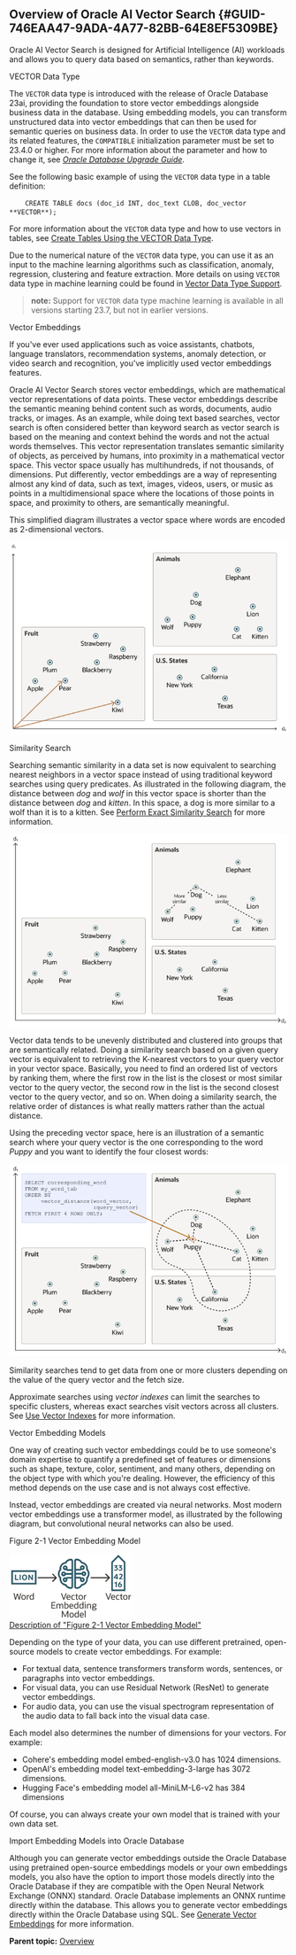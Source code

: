 ## Overview of Oracle AI Vector Search {#GUID-746EAA47-9ADA-4A77-82BB-64E8EF5309BE}

Oracle AI Vector Search is designed for Artificial Intelligence (AI) workloads and allows you to query data based on semantics, rather than keywords.

VECTOR Data Type

The `VECTOR` data type is introduced with the release of Oracle Database 23ai, providing the foundation to store vector embeddings alongside business data in the database. Using embedding models, you can transform unstructured data into vector embeddings that can then be used for semantic queries on business data. In order to use the `VECTOR` data type and its related features, the `COMPATIBLE` initialization parameter must be set to 23.4.0 or higher. For more information about the parameter and how to change it, see [*Oracle Database Upgrade Guide*](https://docs.oracle.com/pls/topic/lookup?ctx=en/database/oracle/oracle-database/23/vecse&id=UPGRD-GUID-4711E0D1-9FCF-4F35-85B5-52EBB437C00E). 

See the following basic example of using the `VECTOR` data type in a table definition: 
```
    CREATE TABLE docs (doc_id INT, doc_text CLOB, doc_vector **VECTOR**);
```
    

For more information about the `VECTOR` data type and how to use vectors in tables, see [Create Tables Using the VECTOR Data Type](https://docs.oracle.com/pls/topic/lookup?ctx=en/database/oracle/oracle-database/23/vecse&id=VECSE-GUID-E05AC257-CBD6-4B0C-A29F-0116EF02EA3A). 

Due to the numerical nature of the `VECTOR` data type, you can use it as an input to the machine learning algorithms such as classification, anomaly, regression, clustering and feature extraction. More details on using `VECTOR` data type in machine learning could be found in [Vector Data Type Support](https://docs.oracle.com/pls/topic/lookup?ctx=en/database/oracle/oracle-database/23/vecse&id=DMPRG-GUID-AC1CDD37-0DFE-4EBF-A5E0-94F1234279B9). 

> **note:** Support for `VECTOR` data type machine learning is available in all versions starting 23.7, but not in earlier versions. 

Vector Embeddings

If you've ever used applications such as voice assistants, chatbots, language translators, recommendation systems, anomaly detection, or video search and recognition, you've implicitly used vector embeddings features.

Oracle AI Vector Search stores vector embeddings, which are mathematical vector representations of data points. These vector embeddings describe the semantic meaning behind content such as words, documents, audio tracks, or images. As an example, while doing text based searches, vector search is often considered better than keyword search as vector search is based on the meaning and context behind the words and not the actual words themselves. This vector representation translates semantic similarity of objects, as perceived by humans, into proximity in a mathematical vector space. This vector space usually has multihundreds, if not thousands, of dimensions. Put differently, vector embeddings are a way of representing almost any kind of data, such as text, images, videos, users, or music as points in a multidimensional space where the locations of those points in space, and proximity to others, are semantically meaningful.

This simplified diagram illustrates a vector space where words are encoded as 2-dimensional vectors.

  


![Description of vector_embeddings.eps follows](img/vector_embeddings.png)  


  


Similarity Search

Searching semantic similarity in a data set is now equivalent to searching nearest neighbors in a vector space instead of using traditional keyword searches using query predicates. As illustrated in the following diagram, the distance between *dog* and *wolf* in this vector space is shorter than the distance between *dog* and *kitten*. In this space, a dog is more similar to a wolf than it is to a kitten. See [Perform Exact Similarity Search](https://docs.oracle.com/pls/topic/lookup?ctx=en/database/oracle/oracle-database/23/vecse&id=VECSE-GUID-CCCF06F5-AD46-466D-99B2-4609B84C2B69) for more information. 

  


![Description of vector_embeddings_similarity.eps follows](img/vector_embeddings_similarity.png)  


  


Vector data tends to be unevenly distributed and clustered into groups that are semantically related. Doing a similarity search based on a given query vector is equivalent to retrieving the K-nearest vectors to your query vector in your vector space. Basically, you need to find an ordered list of vectors by ranking them, where the first row in the list is the closest or most similar vector to the query vector, the second row in the list is the second closest vector to the query vector, and so on. When doing a similarity search, the relative order of distances is what really matters rather than the actual distance.

Using the preceding vector space, here is an illustration of a semantic search where your query vector is the one corresponding to the word *Puppy* and you want to identify the four closest words: 

  


![Description of vector_embeddings_similarity_search.eps follows](img/vector_embeddings_similarity_search.png)  


  


Similarity searches tend to get data from one or more clusters depending on the value of the query vector and the fetch size.

Approximate searches using *vector indexes* can limit the searches to specific clusters, whereas exact searches visit vectors across all clusters. See [Use Vector Indexes](https://docs.oracle.com/pls/topic/lookup?ctx=en/database/oracle/oracle-database/23/vecse&id=VECSE-GUID-8AF956F3-D951-4968-9B79-A6E180E87456) for more information. 

Vector Embedding Models

One way of creating such vector embeddings could be to use someone's domain expertise to quantify a predefined set of features or dimensions such as shape, texture, color, sentiment, and many others, depending on the object type with which you're dealing. However, the efficiency of this method depends on the use case and is not always cost effective.

Instead, vector embeddings are created via neural networks. Most modern vector embeddings use a transformer model, as illustrated by the following diagram, but convolutional neural networks can also be used.

Figure 2-1 Vector Embedding Model

  


![Description of Figure 2-1 follows](img/basic_transform.png)  
[Description of "Figure 2-1 Vector Embedding Model"](img_text/basic_transform.md)

  


Depending on the type of your data, you can use different pretrained, open-source models to create vector embeddings. For example:

  * For textual data, sentence transformers transform words, sentences, or paragraphs into vector embeddings.
  * For visual data, you can use Residual Network (ResNet) to generate vector embeddings.
  * For audio data, you can use the visual spectrogram representation of the audio data to fall back into the visual data case.



Each model also determines the number of dimensions for your vectors. For example:

  * Cohere's embedding model embed-english-v3.0 has 1024 dimensions.
  * OpenAI's embedding model text-embedding-3-large has 3072 dimensions.
  * Hugging Face's embedding model all-MiniLM-L6-v2 has 384 dimensions



Of course, you can always create your own model that is trained with your own data set.

Import Embedding Models into Oracle Database

Although you can generate vector embeddings outside the Oracle Database using pretrained open-source embeddings models or your own embeddings models, you also have the option to import those models directly into the Oracle Database if they are compatible with the Open Neural Network Exchange (ONNX) standard. Oracle Database implements an ONNX runtime directly within the database. This allows you to generate vector embeddings directly within the Oracle Database using SQL. See [Generate Vector Embeddings](generate-vector-embeddings-node.md#GUID-A788574C-F88D-4E5E-B220-A40FA8CBB174) for more information. 

**Parent topic:** [Overview](overview-node.md)
